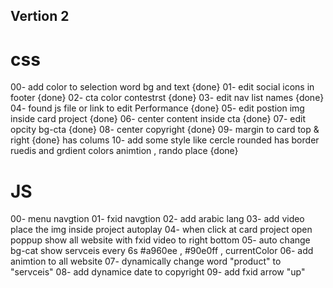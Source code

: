 ## Vertion 2

# css

00- add color to selection word bg and text {done}
01- edit social icons in footer {done}
02- cta color contestrst {done}
03- edit nav list names {done}
04- found js file or link to edit Performance {done}
05- edit postion img inside card project {done}
06- center content inside cta {done}
07- edit opcity bg-cta {done}
08- center copyright {done}
09- margin to card top & right {done} has colums
10- add some style like cercle rounded  has border ruedis and grdient colors animtion , rando place {done}
# JS

00- menu navgtion
01- fxid navgtion
02- add arabic lang
03- add video place the img inside project autoplay
04- when click at card project open poppup show all website with fxid video to right bottom
05- auto change bg-cat show servceis every 6s #a960ee , #90e0ff , currentColor
06- add animtion to all website
07- dynamically change word "product" to "servceis"
08- add dynamice date to copyright
09- add fxid arrow "up"
